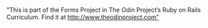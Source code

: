 "This is part of the Forms Project in The Odin Project’s Ruby on Rails Curriculum. Find it at http://www.theodinproject.com”
